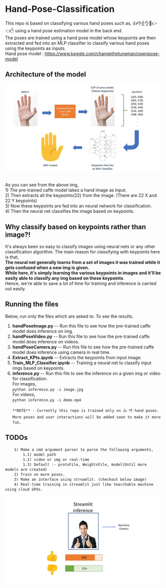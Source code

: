 # Hand-Pose-Classification

This repo is based on classifying various hand poses such as, 👍👎☝👌👊👉👈✋ using a hand pose estimation model in the back end.<br>
The poses are trained using a hand pose model whose keypoints are then extracted and fed into an MLP classifier to classify various hand poses using the keypoints as inputs. <br>
Hand pose model : https://www.kaggle.com/changethetuneman/openpose-model

## Architecture of the model
<img src="https://github.com/AdityaNikhil/Hand-Pose-Classification/blob/master/assets/Model_arch.jpg" width=800 /> ![]()

As you can see from the above img,<br>
    1) The pre-trained caffe model takes a hand image as input. <br>
    2) Then extracts all the keypoints(22) from the image. (There are 22 X and 22 Y keypoints)<br>
    3) Now these keypoints are fed into an neural network for classification.<br>
    4) Then the neural net classifies the image based on keypoints.
    
## Why classify based on keypoints rather than image?!
It's always been so easy to classify images using neural nets or any other classification algorithm. The main reason for classifying with keypoints here is that,<br>
**The neural net generally learns from a set of images it was trained while it gets confused when a new img is given.<br> 
While here, it's simply learning the various keypoints in images and it'll be easily able to classify any img based on these keypoints**. <br> Hence,
we're able to save a lot of time for training and inference is carried out easily.

## Running the files
Below, run only the files which are asked to. To see the results.<br>

1) **handPoseImage.py** -- Run this file to see how the pre-trained caffe model does inference on img. <br>
2) **handPoseVideo.py** -- Run this file to see how the pre-trained caffe model does inference on videos. <br>
3) **handPoseCamera.py** -- Run this file to see how the pre-trained caffe model does inference using camera in real time. <br>
4) **Extract_KPts.ipynb** -- Extracts the keypoints from input image.<br>
5) **Train_MLP_Classifier.ipynb** -- Training a neural net to classify input imgs based on keypoints. <br>
6) **inference.py** -- Run this file to see the inference on a given img or video for classification.<br>
        For images,<br>
            `python inference.py -i image.jpg` <br>
        For videos,<br>
            `python inference.py -i demo.mp4` <br>         
`**NOTE** - Currently this repo is trained only on 👍 👎 hand poses. More poses and user interactions will be added soon to make it more fun. `

## TODOs
        1) Make a cmd argument parser to parse the following arguments,
            1.1) model path
            1.2) video or img or real-time
            1.3) Default :- protoFile, WeightsFile, model(Until more models are created)
        2) Train on more poses.
        3) Make an interface using streamlit. (checkout below image)
        4) Real-time training in streamlit just like teacchable machine using cloud GPUs.
        
<img src="https://github.com/AdityaNikhil/Hand-Pose-Classification/blob/master/assets/streamlit_inference.jpg" width=800 /> ![]()      
